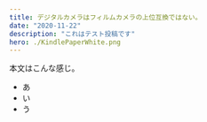 ```yaml
---
title: デジタルカメラはフィルムカメラの上位互換ではない。
date: "2020-11-22"
description: "これはテスト投稿です"
hero: ./KindlePaperWhite.png
---
```


本文はこんな感じ。
- あ
- い
- う
